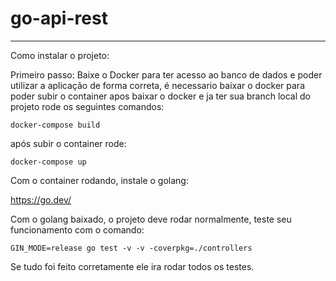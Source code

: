 # go-api-rest
-----------------------------------
Como instalar o projeto:

Primeiro passo: Baixe o Docker
para ter acesso ao banco de dados e poder utilizar a aplicação de forma correta, é necessario baixar o docker para poder subir o container apos baixar o docker e ja ter sua branch local do projeto rode os seguintes comandos: 

    docker-compose build 

  após subir o container rode:

    docker-compose up

  Com o container rodando, instale o golang: 
  
  https://go.dev/

  Com o golang baixado, o projeto deve rodar normalmente, teste seu funcionamento com o comando:
		
    GIN_MODE=release go test -v -v -coverpkg=./controllers
	
  Se tudo foi feito corretamente ele ira rodar todos os testes.
